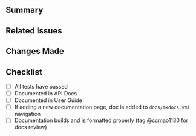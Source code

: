 ## Summary

<!-- Provide a short summary of the changes in this PR. -->

## Related Issues

<!-- Link to related GitHub issues or JIRA tickets, e.g., "Closes #123" -->

## Changes Made

<!-- Describe what changes were made and why. Include implementation details if necessary. -->

## Checklist

- [ ] All tests have passed
- [ ] Documented in API Docs
- [ ] Documented in User Guide
- [ ] If adding a new documentation page, doc is added to `docs/mkdocs.yml` navigation
- [ ] Documentation builds and is formatted properly (tag [@ccmao1130](https://github.com/ccmao1130) for docs review)
